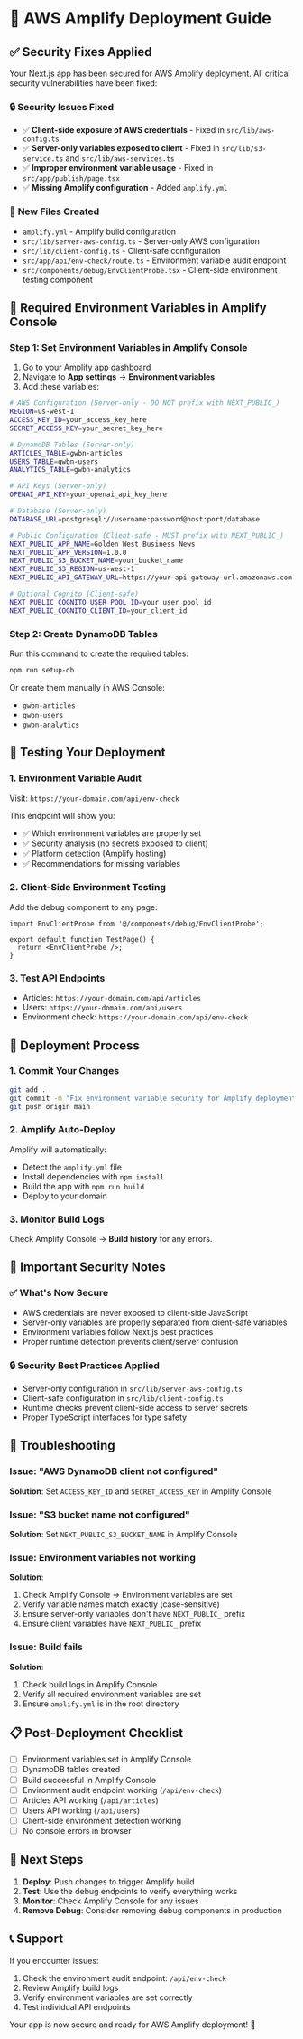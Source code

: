 # 🚀 AWS Amplify Deployment Guide

## ✅ Security Fixes Applied

Your Next.js app has been secured for AWS Amplify deployment. All critical security vulnerabilities have been fixed:

### 🔒 **Security Issues Fixed**
- ✅ **Client-side exposure of AWS credentials** - Fixed in `src/lib/aws-config.ts`
- ✅ **Server-only variables exposed to client** - Fixed in `src/lib/s3-service.ts` and `src/lib/aws-services.ts`
- ✅ **Improper environment variable usage** - Fixed in `src/app/publish/page.tsx`
- ✅ **Missing Amplify configuration** - Added `amplify.yml`

### 📁 **New Files Created**
- `amplify.yml` - Amplify build configuration
- `src/lib/server-aws-config.ts` - Server-only AWS configuration
- `src/lib/client-config.ts` - Client-safe configuration
- `src/app/api/env-check/route.ts` - Environment variable audit endpoint
- `src/components/debug/EnvClientProbe.tsx` - Client-side environment testing component

## 🔧 Required Environment Variables in Amplify Console

### **Step 1: Set Environment Variables in Amplify Console**

1. Go to your Amplify app dashboard
2. Navigate to **App settings** → **Environment variables**
3. Add these variables:

```bash
# AWS Configuration (Server-only - DO NOT prefix with NEXT_PUBLIC_)
REGION=us-west-1
ACCESS_KEY_ID=your_access_key_here
SECRET_ACCESS_KEY=your_secret_key_here

# DynamoDB Tables (Server-only)
ARTICLES_TABLE=gwbn-articles
USERS_TABLE=gwbn-users
ANALYTICS_TABLE=gwbn-analytics

# API Keys (Server-only)
OPENAI_API_KEY=your_openai_api_key_here

# Database (Server-only)
DATABASE_URL=postgresql://username:password@host:port/database

# Public Configuration (Client-safe - MUST prefix with NEXT_PUBLIC_)
NEXT_PUBLIC_APP_NAME=Golden West Business News
NEXT_PUBLIC_APP_VERSION=1.0.0
NEXT_PUBLIC_S3_BUCKET_NAME=your_bucket_name
NEXT_PUBLIC_S3_REGION=us-west-1
NEXT_PUBLIC_API_GATEWAY_URL=https://your-api-gateway-url.amazonaws.com

# Optional Cognito (Client-safe)
NEXT_PUBLIC_COGNITO_USER_POOL_ID=your_user_pool_id
NEXT_PUBLIC_COGNITO_CLIENT_ID=your_client_id
```

### **Step 2: Create DynamoDB Tables**

Run this command to create the required tables:

```bash
npm run setup-db
```

Or create them manually in AWS Console:
- `gwbn-articles`
- `gwbn-users`
- `gwbn-analytics`

## 🧪 Testing Your Deployment

### **1. Environment Variable Audit**
Visit: `https://your-domain.com/api/env-check`

This endpoint will show you:
- ✅ Which environment variables are properly set
- ✅ Security analysis (no secrets exposed to client)
- ✅ Platform detection (Amplify hosting)
- ✅ Recommendations for missing variables

### **2. Client-Side Environment Testing**
Add the debug component to any page:

```tsx
import EnvClientProbe from '@/components/debug/EnvClientProbe';

export default function TestPage() {
  return <EnvClientProbe />;
}
```

### **3. Test API Endpoints**
- Articles: `https://your-domain.com/api/articles`
- Users: `https://your-domain.com/api/users`
- Environment check: `https://your-domain.com/api/env-check`

## 🔄 Deployment Process

### **1. Commit Your Changes**
```bash
git add .
git commit -m "Fix environment variable security for Amplify deployment"
git push origin main
```

### **2. Amplify Auto-Deploy**
Amplify will automatically:
- Detect the `amplify.yml` file
- Install dependencies with `npm install`
- Build the app with `npm run build`
- Deploy to your domain

### **3. Monitor Build Logs**
Check Amplify Console → **Build history** for any errors.

## 🚨 Important Security Notes

### **✅ What's Now Secure**
- AWS credentials are never exposed to client-side JavaScript
- Server-only variables are properly separated from client-safe variables
- Environment variables follow Next.js best practices
- Proper runtime detection prevents client/server confusion

### **🔒 Security Best Practices Applied**
- Server-only configuration in `src/lib/server-aws-config.ts`
- Client-safe configuration in `src/lib/client-config.ts`
- Runtime checks prevent client-side access to server secrets
- Proper TypeScript interfaces for type safety

## 🐛 Troubleshooting

### **Issue: "AWS DynamoDB client not configured"**
**Solution**: Set `ACCESS_KEY_ID` and `SECRET_ACCESS_KEY` in Amplify Console

### **Issue: "S3 bucket name not configured"**
**Solution**: Set `NEXT_PUBLIC_S3_BUCKET_NAME` in Amplify Console

### **Issue: Environment variables not working**
**Solution**: 
1. Check Amplify Console → Environment variables are set
2. Verify variable names match exactly (case-sensitive)
3. Ensure server-only variables don't have `NEXT_PUBLIC_` prefix
4. Ensure client variables have `NEXT_PUBLIC_` prefix

### **Issue: Build fails**
**Solution**:
1. Check build logs in Amplify Console
2. Verify all required environment variables are set
3. Ensure `amplify.yml` is in the root directory

## 📋 Post-Deployment Checklist

- [ ] Environment variables set in Amplify Console
- [ ] DynamoDB tables created
- [ ] Build successful in Amplify Console
- [ ] Environment audit endpoint working (`/api/env-check`)
- [ ] Articles API working (`/api/articles`)
- [ ] Users API working (`/api/users`)
- [ ] Client-side environment detection working
- [ ] No console errors in browser

## 🎯 Next Steps

1. **Deploy**: Push changes to trigger Amplify build
2. **Test**: Use the debug endpoints to verify everything works
3. **Monitor**: Check Amplify Console for any issues
4. **Remove Debug**: Consider removing debug components in production

## 📞 Support

If you encounter issues:
1. Check the environment audit endpoint: `/api/env-check`
2. Review Amplify build logs
3. Verify environment variables are set correctly
4. Test individual API endpoints

Your app is now secure and ready for AWS Amplify deployment! 🚀

